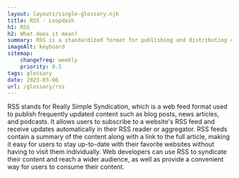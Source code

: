 ```yaml
--- 
layout: layouts/single-glossary.njk
title: RSS - Loopdash
h1: RSS
h2: What does it mean?
summary: RSS is a standardized format for publishing and distributing content updates, which can be easily integrated into WordPress websites using plugins or built-in functionality.
imageAlt: keyboard
sitemap:
	changefreq: weekly
	priority: 0.5
tags: glossary
date: 2023-03-06
url: /glossary/rss
---
```


RSS stands for Really Simple Syndication, which is a web feed format used to publish frequently updated content such as blog posts, news articles, and podcasts. It allows users to subscribe to a website's RSS feed and receive updates automatically in their RSS reader or aggregator. RSS feeds contain a summary of the content along with a link to the full article, making it easy for users to stay up-to-date with their favorite websites without having to visit them individually. Web developers can use RSS to syndicate their content and reach a wider audience, as well as provide a convenient way for users to consume their content.